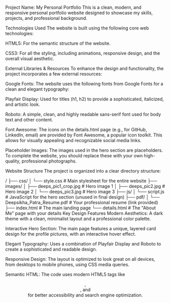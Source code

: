Project Name: My Personal Portfolio
This is a clean, modern, and responsive personal portfolio website designed to showcase my skills, projects, and professional background.

Technologies Used
The website is built using the following core web technologies:

HTML5: For the semantic structure of the website.

CSS3: For all the styling, including animations, responsive design, and the overall visual aesthetic.

External Libraries & Resources
To enhance the design and functionality, the project incorporates a few external resources:

Google Fonts: The website uses the following fonts from Google Fonts for a clean and elegant typography:

Playfair Display: Used for titles (h1, h2) to provide a sophisticated, italicized, and artistic look.

Roboto: A simple, clean, and highly readable sans-serif font used for body text and other content.

Font Awesome: The icons on the details.html page (e.g., for GitHub, LinkedIn, email) are provided by Font Awesome, a popular icon toolkit. This allows for visually appealing and recognizable social media links.

Placeholder Images: The images used in the hero section are placeholders. To complete the website, you should replace these with your own high-quality, professional photographs.

Website Structure
The project is organized into a clear directory structure:

/
├── css/
│   └── style.css          # Main stylesheet for the entire website
├── images/
│   ├── deeps_pic1_crop.jpg  # Hero image 1
│   ├── deeps_pic2.jpg       # Hero image 2
│   └── deeps_pic3.jpg       # Hero image 3
├── js/
│   └── script.js          # JavaScript for the hero section (unused in final design)
├── pdf/
│   └── Deepsikha_Patra_Resume.pdf  # Your professional resume (link provided)
├── index.html             # The main landing page
└── details.html           # The "About Me" page with your details
Key Design Features
Modern Aesthetics: A dark theme with a clean, minimalist layout and a professional color palette.

Interactive Hero Section: The main page features a unique, layered card design for the profile pictures, with an interactive hover effect.

Elegant Typography: Uses a combination of Playfair Display and Roboto to create a sophisticated and readable design.

Responsive Design: The layout is optimized to look great on all devices, from desktops to mobile phones, using CSS media queries.

Semantic HTML: The code uses modern HTML5 tags like <header>, <main>, and <section> for better accessibility and search engine optimization.